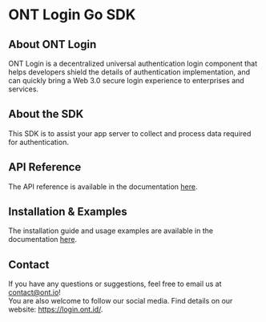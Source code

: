 # ONT Login Go SDK

## About ONT Login 

ONT Login is a decentralized universal authentication login component that helps developers shield the details of authentication implementation, and can quickly bring a Web 3.0 secure login experience to enterprises and services. 

## About the SDK

This SDK is to assist your app server to collect and process data required for authentication.

## API Reference

The API reference is available in the documentation [here](https://docs.ont.io/decentralized-identity-and-data/ontid/ont-login/back-end-go-sdk/api-reference). 

## Installation & Examples

The installation guide and usage examples are available in the documentation [here](https://docs.ont.io/decentralized-identity-and-data/ontid/ont-login/back-end-go-sdk/integration-and-usage). 

## Contact

If you have any questions or suggestions, feel free to email us at contact@ont.io!<br/>
You are also welcome to follow our social media. Find details on our website: https://login.ont.id/.

